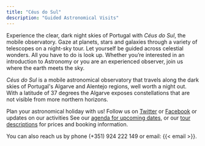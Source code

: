 ```yaml
---
title: "Céus do Sul"
description: "Guided Astronomical Visits"
---
```


Experience the clear, dark night skies of Portugal with _Céus do Sul_, the mobile observatory. 
Gaze at planets, stars and galaxies through a variety of telescopes on a night-sky tour. 
Let yourself be guided across celestial wonders. All you have to do is look up.
Whether you’re interested in an introduction to Astronomy or you are an experienced observer, join us where the earth meets the sky.

_Céus do Sul_ is a mobile astronomical observatory that travels along the dark skies of Portugal's Algarve and Alentejo regions, well worth a night out. 
With a latitude of 37 degrees the Algarve exposes constellations that are not visible from more northern horizons. 

Plan your astronomical holiday with us! Follow us on [Twitter](https://twitter.com/ceusdosul) or [Facebook](https://www.facebook.com/ceusdosul/) or updates on our activities
See our [agenda for upcoming dates](/agenda), or our [tour descriptions](/tours) for prices and booking information.

You can also reach us by phone (+351) 924 222 149 or email: {{< email >}}.
